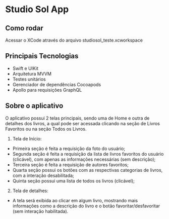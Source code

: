 # Studio Sol App

## Como rodar

Acessar o XCode através do arquivo studiosol_teste.xcworkspace

## Principais Tecnologias
- Swift e UIKit
- Arquitetura MVVM
- Testes unitários
- Gerenciador de dependências Cocoapods
- Apollo para requisições GraphQL

## Sobre o aplicativo

O aplicativo possui 2 telas principais, sendo uma de Home e outra de detalhes dos livros, a qual pode ser acessada clicando na seção de Livros Favoritos ou na seção Todos os Livros.

1) Tela de Início:
- Primeira seção é feita a requisição da foto do usuário;
- Segunda seção é feita a requisição da lista de livros favoritos do usuário (clicável), com apenas as informações necessárias (sem descrição);
- Terceira seção é feita a requisição de autores favoritos;
- Quarta seção possui os botões com as respectivas categorias de livros, com a interação desabilitada;
- Quinta seção possui uma lista de todos os livros (clicável);

2) Tela de detalhes:
- A tela será exibida ao clicar em algum livro, mostrando mais informações como a descrição do livro e o botão favoritar/desfavoritar (sem interação habilitada).

